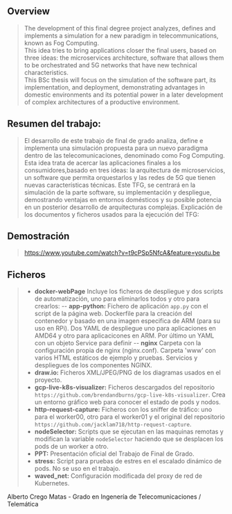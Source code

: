 ## Overview
> The development of this final degree project analyzes, defines and implements a simulation for a new paradigm in telecommunications, known as Fog Computing.  
> This idea tries to bring applications closer the final users, based on three ideas: the microservices architecture, software that allows them to be orchestrated and 5G networks that have new technical characteristics.  
> This BSc thesis will focus on the simulation of the software part, its implementation, and deployment, demonstrating advantages in domestic environments and its potential power in a later development of complex architectures of a productive environment. 

## Resumen del trabajo:

> El desarrollo de este trabajo de final de grado analiza, define e implementa una simulación propuesta para un nuevo paradigma dentro de las telecomunicaciones, denominado como Fog Computing.
> Esta idea trata de acercar las aplicaciones finales a los consumidores,basado en tres ideas: la arquitectura de microservicios, un software que permita orquestarlos y las redes de 5G que tienen nuevas características técnicas. Este TFG, se centrará en la simulación de la parte software, su implementación y despliegue, demostrando ventajas en entornos domésticos y su posible potencia en un posterior desarrollo de arquitecturas complejas.
> Explicación de los documentos y ficheros usados para la ejecución del TFG:

## Demostración
> https://www.youtube.com/watch?v=t9cPSp5NfcA&feature=youtu.be

## Ficheros

>  -  **docker-webPage** Incluye los ficheros de despliegue y dos scripts de automatización, uno para eliminarlos todos y otro para crearlos:
> -- **app-python:** Fichero de aplicación `app.py` con el script de la página web. Dockerfile para la creación del contenedor y basado en una imagen especifica de ARM (para su uso en RPi). Dos YAML de despliegue uno para aplicaciones en AMD64 y otro para aplicacicones en ARM. Por último un YAML con un objeto Service para definir
> -- **nginx** Carpeta con la configuración propia de nginx (nginx.conf). Carpeta 'www' con varios HTML estáticos de ejemplo y pruebas. Servicios y despliegues de los componentes NGINX.
>  -  **draw.io:** Ficheros XML/JPEG/PNG de los diagramas usados en el proyecto.
>  -  **gcp-live-k8s-visualizer:** Ficheros descargados del repositorio `https://github.com/brendandburns/gcp-live-k8s-visualizer`. Crea un entorno gráfico web para conocer el estado de pods y nodos.
>  -  **http-request-capture:** Ficheros con los sniffer de tráfico: uno para el worker00, otro para el worker01 y el original del repositorio `https://github.com/jacklam718/http-request-capture`.
>  -  **nodeSelector:** Scripts que se ejecutan en las maquinas remotas y modifican la variable `nodeSelector` haciendo que se desplacen los pods de un worker a otro.
>  -  **PPT:** Presentación oficial del Trabajo de Final de Grado.
>  -  **stress:** Script para pruebas de estres en el escalado dinámico de pods. No se uso en el trabajo.
>  -  **waved_net:** Configuración modificada del proxy de red de Kubernetes.



Alberto Crego Matas - Grado en Ingenería de Telecomunicaciones / Telemática
